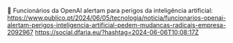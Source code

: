 🤔 Funcionários da OpenAI alertam para perigos da inteligência artificial: https://www.publico.pt/2024/06/05/tecnologia/noticia/funcionarios-openai-alertam-perigos-inteligencia-artificial-pedem-mudancas-radicais-empresa-2092967 https://social.dfaria.eu/?hashtag=2024-06-06T10:08:17Z